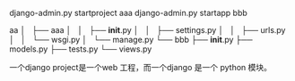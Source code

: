 django-admin.py startproject aaa
django-admin.py startapp bbb


aa
│   ├── aaa
│   │   ├── __init__.py
│   │   ├── settings.py
│   │   ├── urls.py
│   │   └── wsgi.py
│   └── manage.py
└── bbb
    ├── __init__.py
    ├── models.py
    ├── tests.py
    └── views.py


一个django project是一个web 工程，而一个django 是一个 python 模块。

